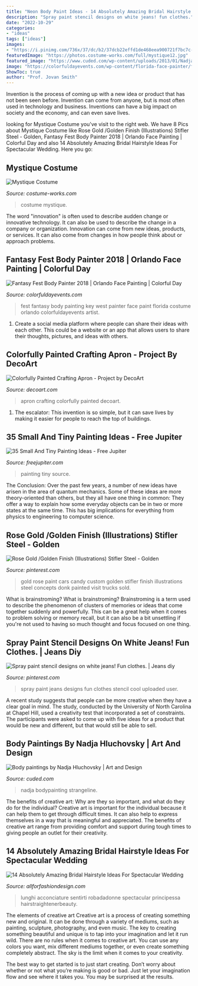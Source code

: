 ```yaml
---
title: "Neon Body Paint Ideas - 14 Absolutely Amazing Bridal Hairstyle Ideas For Spectacular Wedding"
description: "Spray paint stencil designs on white jeans! fun clothes."
date: "2022-10-29"
categories:
- "ideas"
tags: ["ideas"]
images:
- "https://i.pinimg.com/736x/37/dc/b2/37dcb22effd1de468eea900721f7bc7c--spray-paint-stencils-white-jeans.jpg"
featuredImage: "https://photos.costume-works.com/full/mystique12.jpg"
featured_image: "https://www.cuded.com/wp-content/uploads/2013/01/Nadja-Hluchovsky2-600x900.jpg"
image: "https://colorfuldayevents.com/wp-content/florida-face-painter/fantasy-fest/fantasy-fest-costume-ideas-2016-chela-waterfield.jpg"
ShowToc: true
author: "Prof. Jovan Smith"
---
```



Invention is the process of coming up with a new idea or product that has not been seen before. Invention can come from anyone, but is most often used in technology and business. Inventions can have a big impact on society and the economy, and can even save lives.

	

		
looking for Mystique Costume you've visit to the right web. We have 8 Pics about Mystique Costume like Rose Gold /Golden Finish (Illustrations) Stifler Steel - Golden, Fantasy Fest Body Painter 2018 | Orlando Face Painting | Colorful Day and also 14 Absolutely Amazing Bridal Hairstyle Ideas For Spectacular Wedding. Here you go:
		
    
## Mystique Costume

<img loading=lazy src="https://photos.costume-works.com/full/mystique12.jpg" onerror="this.onerror=null;this.src='https://tse3.mm.bing.net/th?id=OIP.cppi6W_Ur5zQUNlC-nHcIwHaM3&amp;pid=15.1';" alt="Mystique Costume">

_Source: costume-works.com_

>costume mystique. 

	

The word "innovation" is often used to describe audden change or innovative technology. It can also be used to describe the change in a company or organization. Innovation can come from new ideas, products, or services. It can also come from changes in how people think about or approach problems.

    
## Fantasy Fest Body Painter 2018 | Orlando Face Painting | Colorful Day

<img loading=lazy src="https://colorfuldayevents.com/wp-content/florida-face-painter/fantasy-fest/fantasy-fest-costume-ideas-2016-chela-waterfield.jpg" onerror="this.onerror=null;this.src='https://tse3.mm.bing.net/th?id=OIP.9WAMcw29gQlgvA4QWtdaYQAAAA&amp;pid=15.1';" alt="Fantasy Fest Body Painter 2018 | Orlando Face Painting | Colorful Day">

_Source: colorfuldayevents.com_

>fest fantasy body painting key west painter face paint florida costume orlando colorfuldayevents artist. 

	

1. Create a social media platform where people can share their ideas with each other. This could be a website or an app that allows users to share their thoughts, pictures, and ideas with others. 

    
## Colorfully Painted Crafting Apron - Project By DecoArt

<img loading=lazy src="http://decoart.com/img/projects/projects/CraftingApron(lg).jpg" onerror="this.onerror=null;this.src='https://tse1.mm.bing.net/th?id=OIP.DR2febtL8RvJaK7FC9_o2QHaHa&amp;pid=15.1';" alt="Colorfully Painted Crafting Apron - Project by DecoArt">

_Source: decoart.com_

>apron crafting colorfully painted decoart. 

	

1. The escalator: This invention is so simple, but it can save lives by making it easier for people to reach the top of buildings.

    
## 35 Small And Tiny Painting Ideas - Free Jupiter

<img loading=lazy src="http://www.freejupiter.com/wp-content/uploads/2020/05/Small-And-Tiny-Painting-Ideas-14.jpg" onerror="this.onerror=null;this.src='https://tse3.mm.bing.net/th?id=OIP.x5F4UmD7diSmDgx5CM-BPwHaLJ&amp;pid=15.1';" alt="35 Small And Tiny Painting Ideas - Free Jupiter">

_Source: freejupiter.com_

>painting tiny source. 

	

The Conclusion:
Over the past few years, a number of new ideas have arisen in the area of quantum mechanics. Some of these ideas are more theory-oriented than others, but they all have one thing in common: They offer a way to explain how some everyday objects can be in two or more states at the same time. This has big implications for everything from physics to engineering to computer science.

    
## Rose Gold /Golden Finish (Illustrations) Stifler Steel - Golden

<img loading=lazy src="https://i.pinimg.com/736x/84/13/9a/84139a227644cda5bc70210b13264fb2.jpg" onerror="this.onerror=null;this.src='https://tse2.mm.bing.net/th?id=OIP.CWVc0vcbQDqijJv6El-cswHaH0&amp;pid=15.1';" alt="Rose Gold /Golden Finish (Illustrations) Stifler Steel - Golden">

_Source: pinterest.com_

>gold rose paint cars candy custom golden stifler finish illustrations steel concepts donk painted visit trucks sold. 

	

What is brainstroming?
What is brainstroming? Brainstroming is a term used to describe the phenomenon of clusters of memories or ideas that come together suddenly and powerfully. This can be a great help when it comes to problem solving or memory recall, but it can also be a bit unsettling if you're not used to having so much thought and focus focused on one thing.

    
## Spray Paint Stencil Designs On White Jeans! Fun Clothes. | Jeans Diy

<img loading=lazy src="https://i.pinimg.com/736x/37/dc/b2/37dcb22effd1de468eea900721f7bc7c--spray-paint-stencils-white-jeans.jpg" onerror="this.onerror=null;this.src='https://tse4.mm.bing.net/th?id=OIP.zX5tVajVvjX2qWjZxv-bUAHaJ3&amp;pid=15.1';" alt="Spray paint stencil designs on white jeans! Fun clothes. | Jeans diy">

_Source: pinterest.com_

>spray paint jeans designs fun clothes stencil cool uploaded user. 

	

A recent study suggests that people can be more creative when they have a clear goal in mind. The study, conducted by the University of North Carolina at Chapel Hill, used a creativity test that incorporated a set of constraints. The participants were asked to come up with five ideas for a product that would be new and different, but that would still be able to sell.

    
## Body Paintings By Nadja Hluchovsky | Art And Design

<img loading=lazy src="https://www.cuded.com/wp-content/uploads/2013/01/Nadja-Hluchovsky2-600x900.jpg" onerror="this.onerror=null;this.src='https://tse4.mm.bing.net/th?id=OIP.ruLwvxAWcnAIH2KVzFthzQHaLH&amp;pid=15.1';" alt="Body paintings by Nadja Hluchovsky | Art and Design">

_Source: cuded.com_

>nadja bodypainting strangeline. 

	

The benefits of creative art: Why are they so important, and what do they do for the individual?
Creative art is important for the individual because it can help them to get through difficult times. It can also help to express themselves in a way that is meaningful and appreciated. The benefits of creative art range from providing comfort and support during tough times to giving people an outlet for their creativity.

    
## 14 Absolutely Amazing Bridal Hairstyle Ideas For Spectacular Wedding

<img loading=lazy src="https://allforfashiondesign.com/wp-content/uploads/2015/04/ak-12.jpg" onerror="this.onerror=null;this.src='https://tse2.mm.bing.net/th?id=OIP.I3JV_yykTrOxoC5_EkjBmgHaLl&amp;pid=15.1';" alt="14 Absolutely Amazing Bridal Hairstyle Ideas For Spectacular Wedding">

_Source: allforfashiondesign.com_

>lunghi acconciature sentirti robadadonne spectacular principessa hairstraightenerbeauty. 

	

The elements of creative art
Creative art is a process of creating something new and original. It can be done through a variety of mediums, such as painting, sculpture, photography, and even music. The key to creating something beautiful and unique is to tap into your imagination and let it run wild.
There are no rules when it comes to creative art. You can use any colors you want, mix different mediums together, or even create something completely abstract. The sky is the limit when it comes to your creativity.

The best way to get started is to just start creating. Don’t worry about whether or not what you’re making is good or bad. Just let your imagination flow and see where it takes you. You may be surprised at the results.

